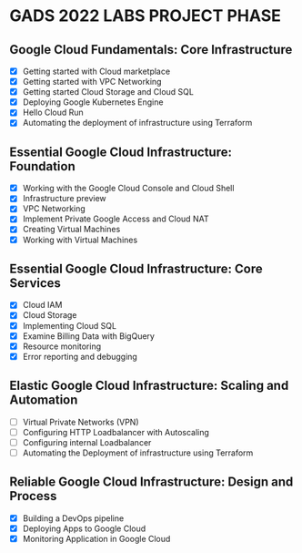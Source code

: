 # GADS 2022 LABS PROJECT PHASE
## Google Cloud Fundamentals: Core Infrastructure

- [x] Getting started with Cloud marketplace
- [x] Getting started with VPC Networking
- [x] Getting started Cloud Storage and Cloud SQL
- [x] Deploying Google Kubernetes Engine
- [x] Hello Cloud Run
- [x] Automating the deployment of infrastructure using Terraform

## Essential Google Cloud Infrastructure: Foundation
- [x] Working with the Google Cloud Console and Cloud Shell
- [x] Infrastructure preview
- [x] VPC Networking
- [x] Implement Private Google Access and Cloud NAT
- [x] Creating Virtual Machines
- [x] Working with Virtual Machines

## Essential Google Cloud Infrastructure: Core Services
- [x] Cloud IAM
- [x] Cloud Storage 
- [x] Implementing Cloud SQL 
- [x] Examine Billing Data with BigQuery 
- [x] Resource monitoring 
- [x] Error reporting and debugging

## Elastic Google Cloud Infrastructure: Scaling and Automation
- [ ] Virtual Private Networks (VPN)
- [ ] Configuring HTTP Loadbalancer with Autoscaling
- [ ] Configuring internal Loadbalancer
- [ ] Automating the Deployment of infrastructure using Terraform

## Reliable Google Cloud Infrastructure: Design and Process
- [x] Building a DevOps pipeline
- [x] Deploying Apps to Google Cloud
- [x] Monitoring Application in Google Cloud
